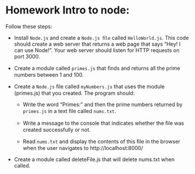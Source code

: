 # Homework Intro to node:

Follow these steps:
- Install `Node.js` and create a `Node.js ﬁle` called `HelloWorld.js`. This code should create a web server that returns a web page that says “Hey! I can use Node!”. Your web server should listen for HTTP requests on port 3000.


- Create a module called `primes.js` that ﬁnds and returns all the prime numbers between 1 and 100.


- Create a `Node.js` ﬁle called `myNumbers.js` that uses the module (primes.js) that you created. The program should:
  - Write the word “Primes:” and then the prime numbers returned by `primes.js` in a text ﬁle called `nums.txt`.

  - Write a message to the console that indicates whether the ﬁle was created successfully or not.
  - Read `nums.txt` and display the contents of this ﬁle in the browser when the user navigates to http://localhost:8000/

- Create a module called deleteFile.js that will delete nums.txt when called.
